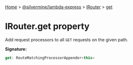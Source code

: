 [Home](./index) &gt; [@silvermine/lambda-express](./lambda-express.md) &gt; [IRouter](./lambda-express.irouter.md) &gt; [get](./lambda-express.irouter.get.md)

# IRouter.get property

Add request processors to all `GET` requests on the given path.

**Signature:**
```javascript
get: RouteMatchingProcessorAppender<this>
```

